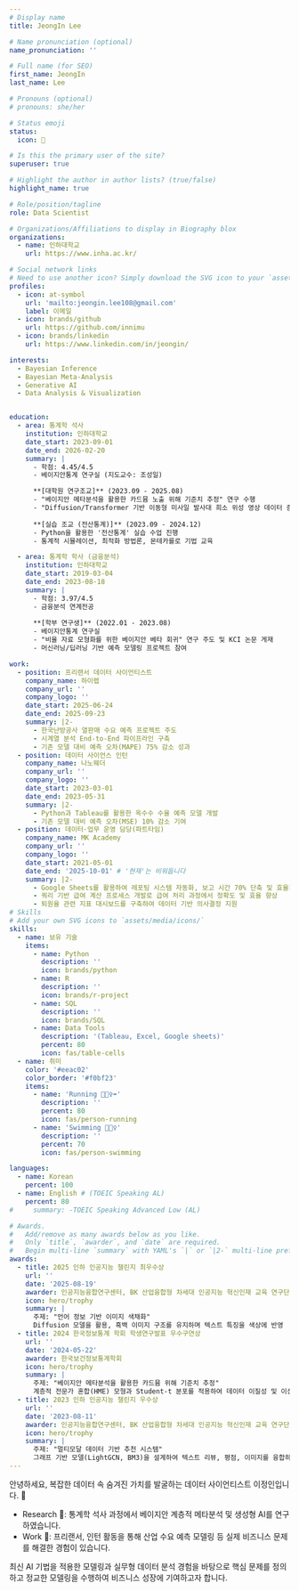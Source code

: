 ```yaml
---
# Display name
title: JeongIn Lee

# Name pronunciation (optional)
name_pronunciation: ''

# Full name (for SEO)
first_name: JeongIn
last_name: Lee

# Pronouns (optional)
# pronouns: she/her

# Status emoji
status:
  icon: 🚀

# Is this the primary user of the site?
superuser: true

# Highlight the author in author lists? (true/false)
highlight_name: true

# Role/position/tagline
role: Data Scientist

# Organizations/Affiliations to display in Biography blox
organizations:
  - name: 인하대학교
    url: https://www.inha.ac.kr/

# Social network links
# Need to use another icon? Simply download the SVG icon to your `assets/media/icons/` folder.
profiles:
  - icon: at-symbol
    url: 'mailto:jeongin.lee108@gmail.com'
    label: 이메일
  - icon: brands/github
    url: https://github.com/innimu
  - icon: brands/linkedin
    url: https://www.linkedin.com/in/jeongin/

interests:
  - Bayesian Inference
  - Bayesian Meta-Analysis
  - Generative AI 
  - Data Analysis & Visualization


education:
  - area: 통계학 석사 
    institution: 인하대학교
    date_start: 2023-09-01
    date_end: 2026-02-20
    summary: |
      - 학점: 4.45/4.5
      - 베이지안통계 연구실 (지도교수: 조성일)

      **[대학원 연구조교]** (2023.09 - 2025.08)
      - "베이지안 메타분석을 활용한 카드뮴 노출 위해 기준치 추정" 연구 수행
      - "Diffusion/Transformer 기반 이동형 미사일 발사대 희소 위성 영상 데이터 증강 및 복원" 연구 수행
      
      **[실습 조교 (전산통계)]** (2023.09 - 2024.12)
      - Python을 활용한 '전산통계' 실습 수업 진행
      - 통계적 시뮬레이션, 최적화 방법론, 몬테카를로 기법 교육

  - area: 통계학 학사 (금융분석)
    institution: 인하대학교
    date_start: 2019-03-04
    date_end: 2023-08-18
    summary: |
      - 학점: 3.97/4.5
      - 금융분석 연계전공
      
      **[학부 연구생]** (2022.01 - 2023.08)
      - 베이지안통계 연구실
      - "비율 자료 모형화를 위한 베이지안 베타 회귀" 연구 주도 및 KCI 논문 게재
      - 머신러닝/딥러닝 기반 예측 모델링 프로젝트 참여

work:
  - position: 프리랜서 데이터 사이언티스트
    company_name: 하이렙
    company_url: ''
    company_logo: ''
    date_start: 2025-06-24
    date_end: 2025-09-23
    summary: |2-
      - 한국난방공사 열판매 수요 예측 프로젝트 주도
      - 시계열 분석 End-to-End 파이프라인 구축
      - 기존 모델 대비 예측 오차(MAPE) 75% 감소 성과
  - position: 데이터 사이언스 인턴
    company_name: 나노웨더
    company_url: ''
    company_logo: ''
    date_start: 2023-03-01
    date_end: 2023-05-31
    summary: |2-
      - Python과 Tableau를 활용한 옥수수 수율 예측 모델 개발
      - 기존 모델 대비 예측 오차(MSE) 10% 감소 기여
  - position: 데이터·업무 운영 담당(파트타임)
    company_name: MK Academy
    company_url: ''
    company_logo: ''
    date_start: 2021-05-01
    date_end: '2025-10-01' # '현재'는 비워둡니다
    summary: |2-
      - Google Sheets를 활용하여 레포팅 시스템 자동화, 보고 시간 70% 단축 및 효율화 
      - 쿼리 기반 급여 계산 프로세스 개발로 급여 처리 과정에서 정확도 및 효율 향상 
      - 퇴원율 관련 지표 대시보드를 구축하여 데이터 기반 의사결정 지원
# Skills
# Add your own SVG icons to `assets/media/icons/`
skills:
  - name: 보유 기술
    items:
      - name: Python
        description: ''
        icon: brands/python
      - name: R
        description: ''
        icon: brands/r-project
      - name: SQL
        description: ''
        icon: brands/SQL
      - name: Data Tools
        description: '(Tableau, Excel, Google sheets)'
        percent: 80
        icon: fas/table-cells
  - name: 취미
    color: '#eeac02'
    color_border: '#f0bf23'
    items:
      - name: 'Running 🏃🏻‍♀️‍➡️' 
        description: ''
        percent: 80
        icon: fas/person-running
      - name: 'Swimming 🏊🏻‍♀️'  
        description: ''
        percent: 70
        icon: fas/person-swimming

languages:
  - name: Korean
    percent: 100
  - name: English # (TOEIC Speaking AL)
    percent: 80
#     summary: -TOEIC Speaking Advanced Low (AL)

# Awards.
#   Add/remove as many awards below as you like.
#   Only `title`, `awarder`, and `date` are required.
#   Begin multi-line `summary` with YAML's `|` or `|2-` multi-line prefix and indent 2 spaces below.
awards:
  - title: 2025 인하 인공지능 챌린지 최우수상
    url: ''
    date: '2025-08-19'
    awarder: 인공지능융합연구센터, BK 산업융합형 차세대 인공지능 혁신인재 교육 연구단
    icon: hero/trophy
    summary: |
      주제: "언어 정보 기반 이미지 색채화"
      Diffusion 모델을 활용, 흑백 이미지 구조를 유지하며 텍스트 특징을 색상에 반영
  - title: 2024 한국정보통계 학회 학생연구발표 우수구연상
    url: ''
    date: '2024-05-22'
    awarder: 한국보건정보통계학회
    icon: hero/trophy
    summary: |
      주제: "베이지안 메타분석을 활용한 카드뮴 위해 기준치 추정"
      계층적 전문가 혼합(HME) 모형과 Student-t 분포를 적용하여 데이터 이질성 및 이상치 문제를 해결하고 통계적 강건성 확보
  - title: 2023 인하 인공지능 챌린지 우수상
    url: ''
    date: '2023-08-11'
    awarder: 인공지능융합연구센터, BK 산업융합형 차세대 인공지능 혁신인재 교육 연구단
    icon: hero/trophy
    summary: |
      주제: "멀티모달 데이터 기반 추천 시스템"
      그래프 기반 모델(LightGCN, BM3)을 설계하여 텍스트 리뷰, 평점, 이미지를 융합하고 추천 정확도(NDCG) 향상
---
```

안녕하세요, 복잡한 데이터 속 숨겨진 가치를 발굴하는 데이터 사이언티스트 이정인입니다. 👋

- Research 🔬: 통계학 석사 과정에서 베이지안 계층적 메타분석 및 생성형 AI를 연구하였습니다.
- Work 💼: 프리랜서, 인턴 활동을 통해 산업 수요 예측 모델링 등 실제 비즈니스 문제를 해결한 경험이 있습니다.

최신 AI 기법을 적용한 모델링과 실무형 데이터 분석 경험을 바탕으로 핵심 문제를 정의하고 정교한 모델링을 수행하여 비즈니스 성장에 기여하고자 합니다.